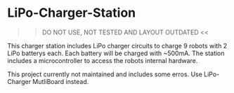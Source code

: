 LiPo-Charger-Station
====================

>> DO NOT USE, NOT TESTED AND LAYOUT OUTDATED <<

This charger station includes LiPo charger circuits to charge 9 robots with 2 LiPo batterys each.
Each battery will be charged with ~500mA. The station includes a microcontroller to access the robots internal hardware.

This project currently not maintained and includes some erros. Use LiPo-Charger MutliBoard instead.
